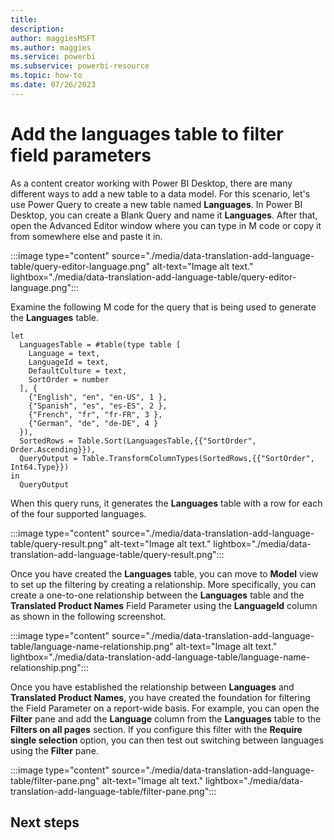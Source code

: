 ```yaml
---
title: 
description: 
author: maggiesMSFT   
ms.author: maggies
ms.service: powerbi
ms.subservice: powerbi-resource
ms.topic: how-to
ms.date: 07/26/2023
---
```

# Add the languages table to filter field parameters

As a content creator working with Power BI Desktop, there are many different ways to add a new table to a data model. For this scenario, let's use Power Query to create a new table named **Languages**. In Power BI Desktop, you can create a Blank Query and name it **Languages**. After that, open the Advanced Editor window where you can type in M code or copy it from somewhere else and paste it in.

:::image type="content" source="./media/data-translation-add-language-table/query-editor-language.png" alt-text="Image alt text." lightbox="./media/data-translation-add-language-table/query-editor-language.png":::

Examine the following M code for the query that is being used to generate the **Languages** table.

```
let
  LanguagesTable = #table(type table [
    Language = text,
    LanguageId = text,
    DefaultCulture = text,
    SortOrder = number
  ], {
    {"English", "en", "en-US", 1 },
    {"Spanish", "es", "es-ES", 2 },
    {"French", "fr", "fr-FR", 3 },
    {"German", "de", "de-DE", 4 }
  }),
  SortedRows = Table.Sort(LanguagesTable,{{"SortOrder", Order.Ascending}}),
  QueryOutput = Table.TransformColumnTypes(SortedRows,{{"SortOrder", Int64.Type}})
in
  QueryOutput
```

When this query runs, it generates the **Languages** table with a row for each of the four supported languages.

:::image type="content" source="./media/data-translation-add-language-table/query-result.png" alt-text="Image alt text." lightbox="./media/data-translation-add-language-table/query-result.png":::

Once you have created the **Languages** table, you can move to **Model** view to set up the filtering by creating a relationship. More specifically, you can create a one-to-one relationship between the **Languages** table and the **Translated Product Names** Field Parameter using the **LanguageId** column as shown in the following screenshot.

:::image type="content" source="./media/data-translation-add-language-table/language-name-relationship.png" alt-text="Image alt text." lightbox="./media/data-translation-add-language-table/language-name-relationship.png":::

Once you have established the relationship between **Languages** and **Translated Product Names**, you have created the foundation for filtering the Field Parameter on a report-wide basis. For example, you can open the **Filter** pane and add the **Language** column from the **Languages** table to the **Filters on all pages** section. If you configure this filter with the **Require single selection** option, you can then test out switching between languages using the **Filter** pane.

:::image type="content" source="./media/data-translation-add-language-table/filter-pane.png" alt-text="Image alt text." lightbox="./media/data-translation-add-language-table/filter-pane.png":::

## Next steps
